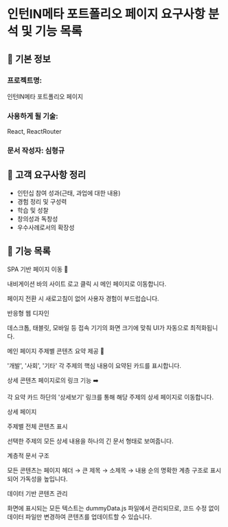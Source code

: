 # 인턴IN메타 포트폴리오 페이지 요구사항 분석 및 기능 목록

## 📌 기본 정보
### 프로젝트명: 
인턴IN메타 포트폴리오 페이지

### 사용하게 될 기술: 
React, ReactRouter

### 문서 작성자: 심형규

## 📝 고객 요구사항 정리
- 인턴십 참여 성과(근태, 과업에 대한 내용)
- 경험 정리 및 구성력
- 학습 및 성찰
- 창의성과 독창성
- 우수사례로서의 확장성

## 📄 기능 목록
SPA 기반 페이지 이동 🧭

내비게이션 바의 사이트 로고 클릭 시 메인 페이지로 이동합니다.

페이지 전환 시 새로고침이 없어 사용자 경험이 부드럽습니다.

반응형 웹 디자인

데스크톱, 태블릿, 모바일 등 접속 기기의 화면 크기에 맞춰 UI가 자동으로 최적화됩니다.

메인 페이지
주제별 콘텐츠 요약 제공 📝

'개발', '사회', '기타' 각 주제의 핵심 내용이 요약된 카드를 표시합니다.

상세 콘텐츠 페이지로의 링크 기능 ➡️

각 요약 카드 하단의 '상세보기' 링크를 통해 해당 주제의 상세 페이지로 이동합니다.

상세 페이지

주제별 전체 콘텐츠 표시

선택한 주제의 모든 상세 내용을 하나의 긴 문서 형태로 보여줍니다.

계층적 문서 구조

모든 콘텐츠는 페이지 헤더 → 큰 제목 → 소제목 → 내용 순의 명확한 계층 구조로 표시되어 가독성을 높입니다.

데이터 기반 콘텐츠 관리

화면에 표시되는 모든 텍스트는 dummyData.js 파일에서 관리되므로, 코드 수정 없이 데이터 파일만 변경하여 콘텐츠를 업데이트할 수 있습니다.
 
